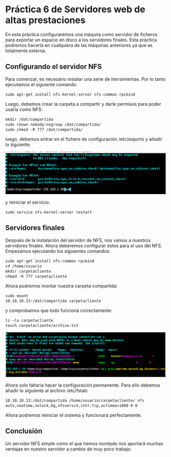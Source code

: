 # Práctica 6 de Servidores web de altas prestaciones
En esta práctica configuraremos una máquna como servidor de ficheros para exportar un espacio en disco a los servidores finales. Esta práctica podremos hacerla en cualquiera de las máquinas anteriores ya que es totalmente externa.

## Configurando el servidor NFS
Para comenzar, es necesario instalar una serie de herramientas. Por lo tanto ejecutamos el siguiente comando:

```
sudo apt-get install nfs-kernel-server nfs-common rpcbind
```

Luego, debemos crear la carpeta a compartir y darle permisos para poder usarla como NFS:

```
mkdir /dat/compartida
sudo chown nobody:nogroup /dat/compartida/
sudo chmod -R 777 /dat/compartida/
```

luego, debemos entrar en el fichero de configuración /etc/exports y añadir lo siguiente:

![img](https://github.com/bertoig/SWAP_UGR/blob/master/P6/imgs/Captura%20de%20pantalla%20de%202019-05-20%2016-31-09.png)

y reiniciar el servicio:

```
sudo service nfs-kernel-server restart
```

## Servidores finales
Después de la instalación del servidor de NFS, nos vamos a nuestros servidores finales. Ahora deberemos configurar éstos para el uso del NFS. Empezamos ejecutando los siguientes comandos:

```
sudo apt-get install nfs-common rpcbind
cd /home/usuario
mkdir carpetacliente
chmod -R 777 carpetacliente
```

Ahora podremos montar nuestra carpeta compartida:

```
sudo mount
10.10.10.13:/dat/compartida carpetacliente
```

y comprobamos que todo funciona correctamente:

```
ls –la carpetacliente
touch carpetacliente/archivo.txt
```

![img](https://github.com/bertoig/SWAP_UGR/blob/master/P6/imgs/Captura%20de%20pantalla%20de%202019-05-20%2017-07-33.png)

Ahora solo faltaria hacer la configuración permanente. Para ello debemos añadir lo siguiente al archivo /etc/fstab:

```
10.10.10.13:/dat/compartida /home/usuario/carpetacliente/ nfs auto,noatime,nolock,bg,nfsvers=3,intr,tcp,actimeo=1800 0 0
```

Ahora podremos reiniciar el sistema y funcionará perfectamente.

## Conclusión
Un servidor NFS simple como el que hemos montado nos aportará muchas ventajas en nuestro servidor a cambio de muy poco trabajo.
